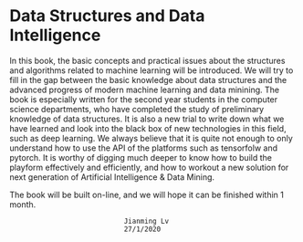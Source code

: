 #  Data Structures and Data Intelligence

In this book, the basic concepts and practical issues about the structures and algorithms related to  machine learning will be introduced. We will try to fill in the gap between the basic knowledge about data structures and the advanced progress of modern machine learning and data minining. The book is especially written for the second year students in the computer science departments, who have completed the study of preliminary knowledge of data structures.  It is also a new trial to write down what we have learned and look into the black box of new technologies in this field, such as deep learning. We always believe that it is quite not enough to only understand how to use the API of the platforms such as tensorfolw and pytorch. It is worthy of digging much deeper to know how to build the playform effectively and efficiently, and how to  workout a new solution for next generation of Artificial Intelligence & Data Mining. 


The book will be built on-line, and we will hope it can be finished within 1 month.

								Jianming Lv
								27/1/2020 
